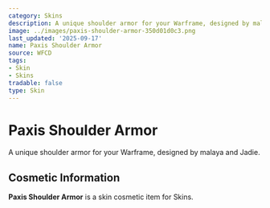 ```yaml
---
category: Skins
description: A unique shoulder armor for your Warframe, designed by malaya and Jadie.
image: ../images/paxis-shoulder-armor-350d01d0c3.png
last_updated: '2025-09-17'
name: Paxis Shoulder Armor
source: WFCD
tags:
- Skin
- Skins
tradable: false
type: Skin
---
```


# Paxis Shoulder Armor

A unique shoulder armor for your Warframe, designed by malaya and Jadie.

## Cosmetic Information

**Paxis Shoulder Armor** is a skin cosmetic item for Skins.

